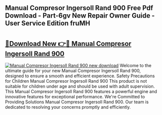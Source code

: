 ## Manual Compresor Ingersoll Rand 900 Free Pdf Download - Part-6gv New Repair Owner Guide - User Service Edition fruMH

# <h2><a href="http://bc77494.oget.top/?id=Manual+Compresor+Ingersoll+Rand+900">🔗Download New 👉🔴 Manual Compresor Ingersoll Rand 900</a></h2>

[![Manual Compresor Ingersoll Rand 900 new download](https://i.imgur.com/5g1atiW.png)](http://bc77494.oget.top/?id=Manual+Compresor+Ingersoll+Rand+900)
Welcome to the ultimate guide for your new Manual Compresor Ingersoll Rand 900, designed to ensure a smooth and efficient experience. Safety Precautions for Children Manual Compresor Ingersoll Rand 900 This product is not suitable for children under age and should be used with adult supervision. This Manual Compresor Ingersoll Rand 900 features a powerful engine and innovative features for exceptional performance. We're Committed to Providing Solutions Manual Compresor Ingersoll Rand 900. Our team is dedicated to resolving your concerns promptly and efficiently.
